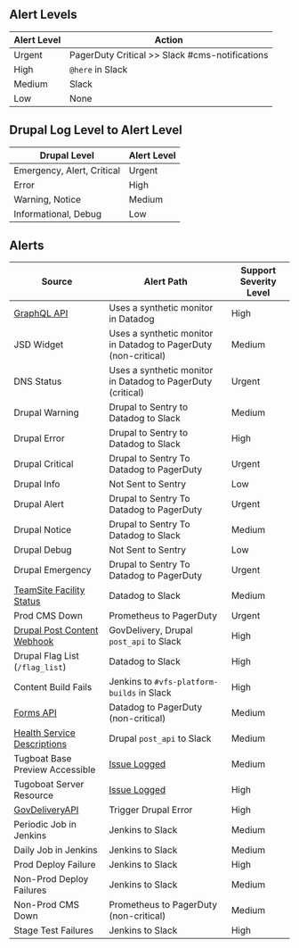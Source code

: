 ## Alert Levels

| Alert Level  | Action                                   |
|--------|------------------------------------------------|
| Urgent | PagerDuty Critical >> Slack #cms-notifications |
| High   | `@here` in Slack                               |
| Medium | Slack                                          |
| Low    | None                                           |

## Drupal Log Level to Alert Level


| Drupal Level               | Alert Level  |
|----------------------------|--------|
| Emergency, Alert, Critical | Urgent |
| Error                      | High   |
| Warning, Notice            | Medium |
| Informational, Debug       | Low    |

## Alerts
| Source                                                                                                                                     | Alert Path                                                                               | Support Severity Level |
|--------------------------------------------------------------------------------------------------------------------------------------------|------------------------------------------------------------------------------------------|------------------------|
| [GraphQL API](https://github.com/department-of-veterans-affairs/va.gov-cms/blob/master/READMES/downstream_dependencies.md)                 | Uses a synthetic monitor in Datadog                                                      | High                   |
| JSD Widget                                                                                                                                 | Uses a synthetic monitor in Datadog to PagerDuty (non-critical)                          | Medium                 |
| DNS Status                                                                                                                                 | Uses a synthetic monitor in Datadog to PagerDuty (critical)                          | Urgent                 |
| Drupal Warning                                                                                                                             | Drupal to Sentry to Datadog to Slack                                                     | Medium                 |
| Drupal Error                                                                                                                               | Drupal to Sentry to Datadog to Slack                                                     | High                   |
| Drupal Critical                                                                                                                            | Drupal to Sentry To Datadog to PagerDuty                                                 | Urgent                 |
| Drupal Info                                                                                                                                | Not Sent to Sentry                                                                       | Low                    |
| Drupal Alert                                                                                                                               | Drupal to Sentry To Datadog to PagerDuty                                                 | Urgent                 |
| Drupal Notice                                                                                                                              | Drupal to Sentry To Datadog to Slack                                                     | Medium                 |
| Drupal Debug                                                                                                                               | Not Sent to Sentry                                                                       | Low                    |
| Drupal Emergency                                                                                                                           | Drupal to Sentry To Datadog to PagerDuty                                                 | Urgent                 |
| [TeamSite Facility Status](https://github.com/department-of-veterans-affairs/va.gov-cms/blob/master/READMES/downstream_dependencies.md)    | Datadog to Slack                                                                         | Medium                 |
| Prod CMS Down                                                                                                                              | Prometheus to PagerDuty                                                                  | Urgent                 |
| [Drupal Post Content Webhook](https://github.com/department-of-veterans-affairs/va.gov-cms/blob/master/READMES/downstream_dependencies.md) | GovDelivery, Drupal `post_api` to Slack                                                  | High                   |
| Drupal Flag List (`/flag_list`)                                                                                                            | Datadog to Slack | High                   |
| Content Build Fails                                                                                                                        | Jenkins to `#vfs-platform-builds` in Slack                                               | High                   |
| [Forms API](https://github.com/department-of-veterans-affairs/va.gov-cms/blob/master/READMES/downstream_dependencies.md)                   | Datadog to PagerDuty (non-critical)                                                      | Medium                 |
| [Health Service Descriptions](https://github.com/department-of-veterans-affairs/va.gov-cms/blob/master/READMES/downstream_dependencies.md) | Drupal `post_api` to Slack                                                               | Medium                 |
| Tugboat Base Preview Accessible                                                                                                             | [Issue Logged](https://github.com/department-of-veterans-affairs/va.gov-cms/issues/6307) | Medium                 |
| Tugoboat Server Resource                                                                                                                   | [Issue Logged](https://github.com/department-of-veterans-affairs/va.gov-cms/issues/4562) | High                   |
| [GovDeliveryAPI](https://github.com/department-of-veterans-affairs/va.gov-cms/blob/master/READMES/upstream-dependencies.md)                | Trigger Drupal Error                                                                     | High                   |
| Periodic Job in Jenkins                                                                                                                    | Jenkins to Slack                                                                         | Medium                 |
| Daily Job in Jenkins                                                                                                                       | Jenkins to Slack                                                                         | Medium                 |
| Prod Deploy Failure                                                                                                                        | Jenkins to Slack                                                                         | High                   |
| Non-Prod Deploy Failures                                                                                                                   | Jenkins to Slack                                                                         | Medium                 |
| Non-Prod CMS Down                                                                                                                          | Prometheus to PagerDuty (non-critical)                                                   | Medium                 |
| Stage Test Failures                                                                                                                        | Jenkins to Slack                                                                         | High                   |


